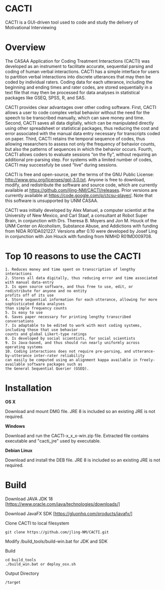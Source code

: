 # CACTI
CACTI is a GUI-driven tool used to code and study the delivery of Motivational Interviewing


# Overview
The CASAA Application for Coding Treatment Interactions (CACTI) was developed as an instrument to facilitate accurate, sequential parsing and coding of human verbal interactions. CACTI has a simple interface for users to partition verbal interactions into discrete utterances that may then be coded by individual raters.  Coding data for each utterance, including the beginning and ending times and rater codes, are stored sequentially in a text file that may then be processed for data analyses in statistical packages like GSEQ, SPSS, R, and SAS.

CACTI provides clear advantages over other coding software. First, CACTI allows a user to code complex verbal behavior without the need for the speech to be transcribed manually, which can save money and time. Second, CACTI saves all data digitally, which can be manipulated directly using other spreadsheet or statistical packages, thus reducing the cost and error associated with the manual data entry necessary for transcripts coded on paper. Third, CACTI retains the temporal sequence of codes, thus allowing researchers to assess not only the frequency of behavior counts, but also the patterns of sequences in which the behavior occurs.  Fourth, CACTI allows coders to evaluate sessions “on the fly”, without requiring an additional pre-parsing step. For systems with a limited number of codes, CACTI may successfuly be used “live” during sessions.

CACTI is free and open-source, per the terms of the GNU Public License: http://www.gnu.org/licenses/gpl-3.0.txt.  Anyone is free to download, modify, and redistribute the software and source code, which are currently available at https://github.com/jling-NM/CACTI/releases. Prior versions are currently available at https://code.google.com/p/ctcsu-player/.  Note that this software is unsupported by UNM CASAA.

CACTI was initially developed by Alex Manuel, a computer scientist at the University of New Mexico, and Carl Staaf, a consultant at Robot Super Brain, in conjunction with Drs. Theresa B. Moyers and Jon M. Houck of the UNM Center on Alcoholism, Substance Abuse, and Addictions with funding from NIDA R01DA021227.  Versions after 0.10 were developed by Josef Ling in conjunction with Jon Houck with funding from NIMHD R01MD009708.


# Top 10 reasons to use the CACTI
    1. Reduces money and time spent on transcription of lengthy interactions
    2. Stores all data digitally, thus reducing error and time associated with manual data-entry
    3. Is open source software, and thus free to use, edit, or redistribute for anyone and no entity 
    profits off of its use
    4. Store sequential information for each utterance, allowing for more sophisticated data analyses 
    than simple frequency counts
    5. Is easy to use
    6. Saves paper necessary for printing lengthy transcribed conversations
    7. Is adaptable to be edited to work with most coding systems, including those that use behavior 
    counts and global Likert-type ratings
    8. Is developed by social scientists, for social scientists
    9. Is Java-based, and thus should run nearly uniformly across operating systems
    10. Coding interactions does not require pre-parsing, and utterance-by-utterance inter-rater reliability 
    can easily be computed using an alignment kappa available in freely-available software packages such as 
    the General Sequential Querier (GSEQ).



# Installation

<b>OS X</b>

Download and mount DMG file. JRE 8 is included so an existing JRE is not required.


<b>Windows</b>

Download and run the CACTI-x_x_x-win.zip file. Extracted file contains executable and "cacti_jre" used by executable.


<b>Debian Linux</b>

Download and install the DEB file. JRE 8 is included so an existing JRE is not required.






# Build

Download JAVA JDK 18 [https://www.oracle.com/java/technologies/downloads/]

Download JavaFX SDK [https://gluonhq.com/products/javafx/]

Clone CACTI to local filesystem
    
    git clone https://github.com/jling-NM/CACTI.git

Modify /build_tools/build-win.bat for JDK and SDK

Build
    
    cd build_tools
    ./build_win.bat or deploy_osx.sh
    
Output Directory

    /target
